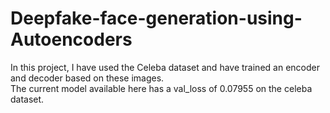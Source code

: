 # Deepfake-face-generation-using-Autoencoders

In this project, I have used the Celeba dataset and have trained an encoder and decoder based on these images.<br>
The current model available here has a val_loss of 0.07955 on the celeba dataset.
